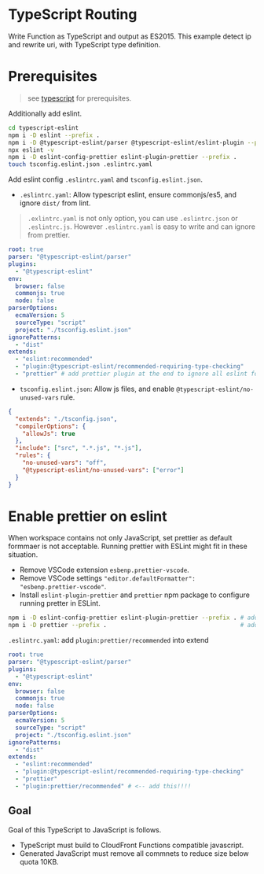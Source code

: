 # TypeScript Routing

Write Function as TypeScript and output as ES2015.
This example detect ip and rewrite uri, with TypeScript type definition.

# Prerequisites

> see [typescript](../typescript/README.md) for prerequisites.

Additionally add eslint.

```sh
cd typescript-eslint
npm i -D eslint --prefix .                                                     # add eslint
npm i -D @typescript-eslint/parser @typescript-eslint/eslint-plugin --prefix . # add eslint for typescript
npx eslint -v                                                                  # confirm eslint installed.
npm i -D eslint-config-prettier eslint-plugin-prettier --prefix .              # add eslint prettier to disable eslint rules that conflict with prettier
touch tsconfig.eslint.json .eslintrc.yaml                                      # initialize eslint
```

Add eslint config `.eslintrc.yaml` and `tsconfig.eslint.json`.

- `.eslintrc.yaml`: Allow typescript eslint, ensure commonjs/es5, and ignore `dist/` from lint.

> `.exlintrc.yaml` is not only option, you can use `.eslintrc.json` or `.eslintrc.js`. However `.eslintrc.yaml` is easy to write and can ignore from prettier.

```yaml
root: true
parser: "@typescript-eslint/parser"
plugins:
  - "@typescript-eslint"
env:
  browser: false
  commonjs: true
  node: false
parserOptions:
  ecmaVersion: 5
  sourceType: "script"
  project: "./tsconfig.eslint.json"
ignorePatterns:
  - "dist"
extends:
  - "eslint:recommended"
  - "plugin:@typescript-eslint/recommended-requiring-type-checking"
  - "prettier" # add prettier plugin at the end to ignore all eslint format rules
```

- `tsconfig.eslint.json`: Allow js files, and enable `@typescript-eslint/no-unused-vars` rule.

```json
{
  "extends": "./tsconfig.json",
  "compilerOptions": {
    "allowJs": true
  },
  "include": ["src", ".*.js", "*.js"],
  "rules": {
    "no-unused-vars": "off",
    "@typescript-eslint/no-unused-vars": ["error"]
  }
}
```

# Enable prettier on eslint

When workspace contains not only JavaScript, set prettier as default formmaer is not acceptable. Running prettier with ESLint might fit in these situation.

* Remove VSCode extension `esbenp.prettier-vscode`.
* Remove VSCode settings `"editor.defaultFormatter": "esbenp.prettier-vscode"`.
* Install `eslint-plugin-prettier` and `prettier` npm package to configure running pretter in ESLint.

```sh
npm i -D eslint-config-prettier eslint-plugin-prettier --prefix . # add eslint prettier to disable eslint rules that conflict with prettier
npm i -D prettier --prefix .                                      # add prettier to format code on eslint
```

`.eslintrc.yaml`: add `plugin:prettier/recommended` into extend

```yaml
root: true
parser: "@typescript-eslint/parser"
plugins:
  - "@typescript-eslint"
env:
  browser: false
  commonjs: true
  node: false
parserOptions:
  ecmaVersion: 5
  sourceType: "script"
  project: "./tsconfig.eslint.json"
ignorePatterns:
  - "dist"
extends:
  - "eslint:recommended"
  - "plugin:@typescript-eslint/recommended-requiring-type-checking"
  - "prettier"
  - "plugin:prettier/recommended" # <-- add this!!!!
```

## Goal

Goal of this TypeScript to JavaScript is follows.

- TypeScript must build to CloudFront Functions compatible javascript.
- Generated JavaScript must remove all commnets to reduce size below quota 10KB.
